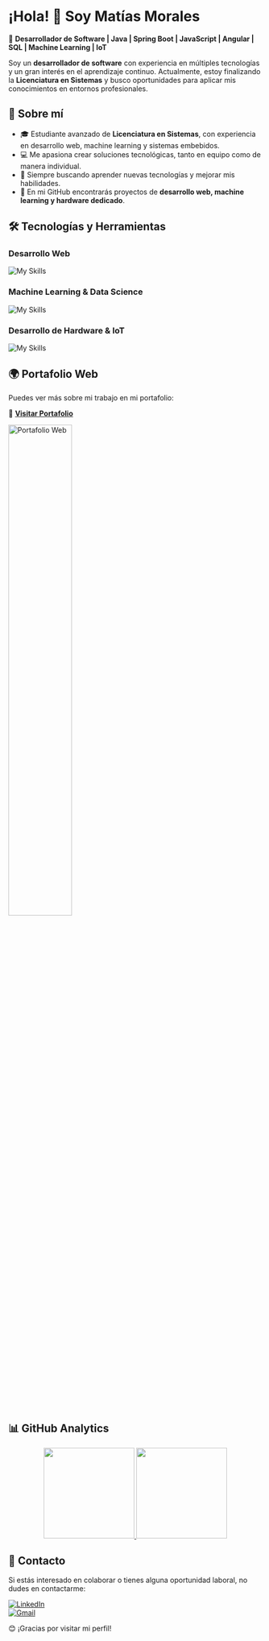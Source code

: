 # ¡Hola! 👋 Soy Matías Morales  

📌 **Desarrollador de Software | Java | Spring Boot | JavaScript | Angular | SQL | Machine Learning | IoT**  

Soy un **desarrollador de software** con experiencia en múltiples tecnologías y un gran interés en el aprendizaje continuo. Actualmente, estoy finalizando la **Licenciatura en Sistemas** y busco oportunidades para aplicar mis conocimientos en entornos profesionales.  

## 🚀 **Sobre mí**  
- 🎓 Estudiante avanzado de **Licenciatura en Sistemas**, con experiencia en desarrollo web, machine learning y sistemas embebidos.  
- 💻 Me apasiona crear soluciones tecnológicas, tanto en equipo como de manera individual.  
- 🌱 Siempre buscando aprender nuevas tecnologías y mejorar mis habilidades.  
- 📂 En mi GitHub encontrarás proyectos de **desarrollo web, machine learning y hardware dedicado**.  

## 🛠️ **Tecnologías y Herramientas**  

### **Desarrollo Web**  
![My Skills](https://skillicons.dev/icons?i=java,spring,angular,mysql,postgresql,mongo,javascript,html,css&theme=dark)  

### **Machine Learning & Data Science**  
![My Skills](https://skillicons.dev/icons?i=python,tensorflow&theme=dark)  

### **Desarrollo de Hardware & IoT**  
![My Skills](https://skillicons.dev/icons?i=c,cpp&theme=dark)  

## 🌍 **Portafolio Web**  

Puedes ver más sobre mi trabajo en mi portafolio:  

🔗 **[Visitar Portafolio](https://matiasm12.github.io/Matias.github.io/)**  

<a href="https://matiasm12.github.io/Matias.github.io/" title="Go to Source">
    <img align="center" width="50%" src="https://github.com/user-attachments/assets/654d8d8f-c23a-4670-b0fa-738e759a387e" alt="Portafolio Web"/>
</a>  

## 📊 **GitHub Analytics**  

<p align="center">
<a href="https://github.com/MatiasM12">
  <img height="180em" src="https://github-readme-stats-eight-theta.vercel.app/api?username=MatiasM12&show_icons=true&theme=algolia&include_all_commits=true&count_private=true"/>
  <img height="180em" src="https://github-readme-stats-eight-theta.vercel.app/api/top-langs/?username=MatiasM12&layout=compact&langs_count=8&theme=algolia"/>
</a>
</p>  

## 💌 **Contacto**  

Si estás interesado en colaborar o tienes alguna oportunidad laboral, no dudes en contactarme:  

[![LinkedIn](https://img.shields.io/badge/linkedin-%230077B5.svg?style=for-the-badge&logo=linkedin&logoColor=white)](https://www.linkedin.com/in/matias-morales-44409a215/)  
[![Gmail](https://img.shields.io/badge/Gmail-D14836?style=for-the-badge&logo=gmail&logoColor=white)](mailto:matias.agustin.morales@gmail.com)  

😊 ¡Gracias por visitar mi perfil!  
